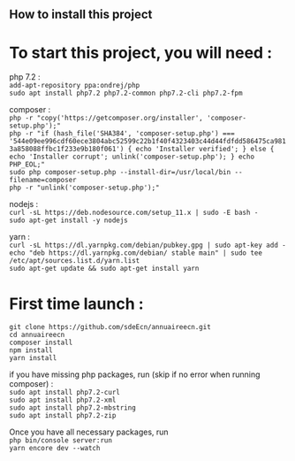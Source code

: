 ## How to install this project

# To start this project, you will need :
php 7.2   :<br>
```add-apt-repository ppa:ondrej/php```<br>
```sudo apt install php7.2 php7.2-common php7.2-cli php7.2-fpm```<br>


composer  :<br>
```php -r "copy('https://getcomposer.org/installer', 'composer-setup.php');"```<br>
```php -r "if (hash_file('SHA384', 'composer-setup.php') === '544e09ee996cdf60ece3804abc52599c22b1f40f4323403c44d44fdfdd586475ca9813a858088ffbc1f233e9b180f061') { echo 'Installer verified'; } else { echo 'Installer corrupt'; unlink('composer-setup.php'); } echo PHP_EOL;"```<br>
```sudo php composer-setup.php --install-dir=/usr/local/bin --filename=composer```<br>
```php -r "unlink('composer-setup.php');"```<br>

nodejs :<br>
```curl -sL https://deb.nodesource.com/setup_11.x | sudo -E bash -```<br>
```sudo apt-get install -y nodejs```<br>

yarn :<br>
```curl -sL https://dl.yarnpkg.com/debian/pubkey.gpg | sudo apt-key add -```<br>
```echo "deb https://dl.yarnpkg.com/debian/ stable main" | sudo tee /etc/apt/sources.list.d/yarn.list```<br>
```sudo apt-get update && sudo apt-get install yarn```<br>

# First time launch :<br>
```git clone https://github.com/sdeEcn/annuaireecn.git```<br>
```cd annuaireecn```<br>
```composer install```<br>
```npm install```<br>
```yarn install```<br>

if you have missing php packages, run (skip if no error when running composer) :<br>
```sudo apt install php7.2-curl```<br>
```sudo apt install php7.2-xml```<br>
```sudo apt install php7.2-mbstring```<br>
```sudo apt install php7.2-zip```<br>

Once you have all necessary packages, run<br>
```php bin/console server:run```<br>
```yarn encore dev --watch```<br>
